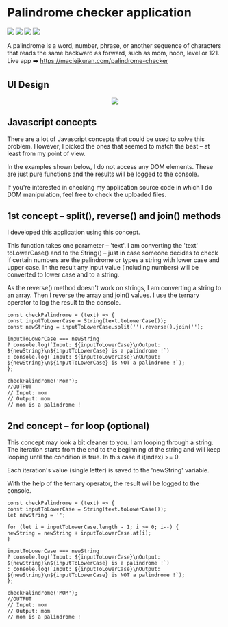 # Palindrome checker application
<span><img src="https://img.shields.io/badge/Adobe%20XD-470137?style=for-the-badge&logo=Adobe%20XD&logoColor=#FF61F6" /> </span> 
<span><img src="https://img.shields.io/badge/HTML5-E34F26?style=for-the-badge&logo=html5&logoColor=white" /> </span> 
<span><img src="https://img.shields.io/badge/Sass-CC6699?style=for-the-badge&logo=sass&logoColor=white" /> </span> 
<span><img src="https://img.shields.io/badge/JavaScript-323330?style=for-the-badge&logo=javascript&logoColor=F7DF1E" /> </span>

A palindrome is a word, number, phrase, or another sequence of characters that reads the same backward as forward, such as mom, noon, level or 121. 
Live app ➡️ https://maciejkuran.com/palindrome-checker

## UI Design
<p align="center">
<img src="https://user-images.githubusercontent.com/103118542/171482363-166c79dc-28a0-42df-8ed1-2d208760a919.png">
</p>


## Javascript concepts
There are a lot of Javascript concepts that could be used to solve this problem. However, I picked the ones that seemed to match the best – at least from my point of view.

In the examples shown below, I do not access any DOM elements. These are just pure functions and the results will be logged to the console.

If you're interested in checking my application source code in which I do DOM manipulation, feel free to check the uploaded files.


## 1st concept – split(), reverse() and join() methods
I developed this application using this concept. 

This function takes one parameter – 'text'. I am converting the 'text' toLowerCase() and to the String() – just in case someone decides to check if certain numbers are the palindrome or types a string with lower case and upper case. In the result any input value (including numbers) will be converted to lower case and to a string.

As the reverse() method doesn't work on strings, I am converting a string to an array. Then I reverse the array and join() values. I use the ternary operator to log the result to the console.

```
const checkPalindrome = (text) => {
const inputToLowerCase = String(text.toLowerCase());
const newString = inputToLowerCase.split('').reverse().join('');

inputToLowerCase === newString
? console.log(`Input: ${inputToLowerCase}\nOutput: ${newString}\n${inputToLowerCase} is a palindrome !`)
: console.log(`Input: ${inputToLowerCase}\nOutput: ${newString}\n${inputToLowerCase} is NOT a palindrome !`);
};

checkPalindrome('Mom');
//OUTPUT
// Input: mom
// Output: mom
// mom is a palindrome !
```

## 2nd concept – for loop (optional)
This concept may look a bit cleaner to you. I am looping through a string. The iteration starts from the end to the beginning of the string and will keep looping until the condition is true. In this case if i(index) >= 0.

Each iteration's value (single letter) is saved to the 'newString' variable.

With the help of the ternary operator, the result will be logged to the console.


```
const checkPalindrome = (text) => {
const inputToLowerCase = String(text.toLowerCase());
let newString = '';

for (let i = inputToLowerCase.length - 1; i >= 0; i--) {
newString = newString + inputToLowerCase.at(i);
}

inputToLowerCase === newString
? console.log(`Input: ${inputToLowerCase}\nOutput: ${newString}\n${inputToLowerCase} is a palindrome !`)
: console.log(`Input: ${inputToLowerCase}\nOutput: ${newString}\n${inputToLowerCase} is NOT a palindrome !`);
};

checkPalindrome('MOM');
//OUTPUT
// Input: mom
// Output: mom
// mom is a palindrome !
```

